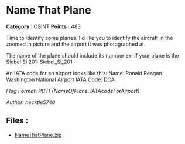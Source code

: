 # Name That Plane

**Category** : OSINT
**Points** : 483

Time to identify some planes. I'd like you to identify the aircraft in the zoomed in picture and the airport it was photographed at.

The name of the plane should include its number ex:
If your plane is the Siebel Si 201:
Siebel_Si_201

An IATA code for an airport looks like this: Name: Ronald Reagan Washington National Airport IATA Code: DCA

*Flag Format: PCTF{NameOfPlane_IATAcodeForAirport}*

*Author: necktie5740*

## Files : 
 - [NameThatPlane.zip](./NameThatPlane.zip)


